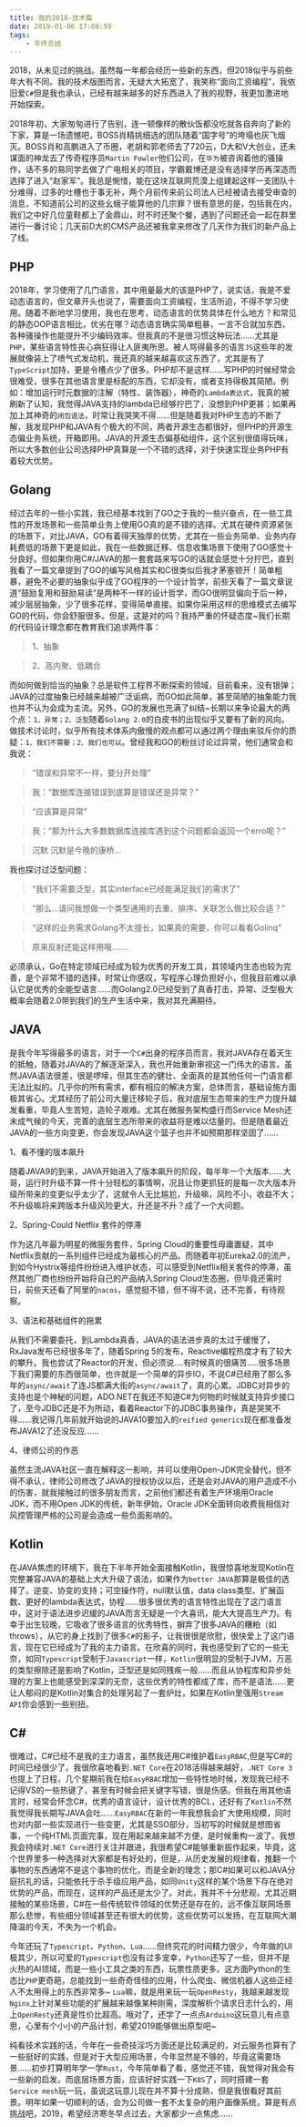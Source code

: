 ```yaml
---
title: 我的2018-技术篇
date: 2019-01-06 17:08:59
tags:
    - 年终总结
---
```


2018，从未见过的挑战。虽然每一年都会经历一些新的东西，但2018似乎与前些年大有不同。我的技术版图而言，无疑大大拓宽了，我笑称“面向工资编程”，我依旧爱`C#`但是我也承认，已经有越来越多的好东西进入了我的视野，我更加激进地开始探索。
<!-- more -->

2018年初，大家匆匆进行了告别，连一顿像样的散伙饭都没吃就各自奔向了新的下家，算是一场遗憾吧，BOSS肖精挑细选的团队随着“国字号”的垮塌也灰飞烟灭。BOSS肖和高鹏进入了币圈，老胡和郭老师去了720云，D大和V大创业，还未谋面的神龙去了传奇程序员`Martin Fowler`他们公司，在`华为`被咨询着他的骚操作，话不多的易同学去做了广电相关的项目，学霸戴博还是没有选择学历再深造而选择了进入“赵家军”。我总是惋惜，能在这块互联网荒漠上组建起这样一支团队十分难得，过多的吐槽也于事无补，两个月前传来前公司法人已经被请去接受审查的消息，不知道前公司的这些幺蛾子能算他的几宗罪？很有意思的是，包括我在内，我们之中好几位童鞋都上了金鼎山，时不时还聚个餐，遇到了问题还会一起在群里进行一番讨论；几天前D大的CMS产品还被我拿来修改了几天作为我们的新产品上了线。

## PHP
2018年，学习使用了几门语言，其中用量最大的该是PHP了，说实话，我是不爱动态语言的，但文章开头也说了，需要面向工资编程，生活所迫，不得不学习使用。随着不断地学习使用，我也在思考，动态语言的优势具体在什么地方？和常见的静态OOP语言相比，优劣在哪？动态语言确实简单粗暴，一言不合就加东西，各种骚操作也能提升不少编码效率。但我真的不是很习惯这种玩法......尤其是`PHP`，某些语言特性丧心病狂得让人匪夷所思。被人骂得最多的语言`JS`这些年的发展就像装上了喷气式发动机，我还真的越来越喜欢这东西了，尤其是有了`TypeScript`加持，更是令槽点少了很多。PHP却不是这样......写PHP的时候经常会很难受，很多在其他语言里是标配的东西，它却没有，或者支持得极其简陋。例如：增加运行时元数据的注解（特性、装饰器），神奇的`Lambda表达式`，我真的被刷新了认知，我觉得JAVA支持的lambda已经够拧巴了，没想到PHP更甚；如果再加上其神奇的`闭包语法`，时常让我哭笑不得......但是随着我对PHP生态的不断了解，我发现PHP和JAVA有个极大的不同，两者开源生态都很好，但PHP的开源生态偏业务系统，开箱即用。JAVA的开源生态偏基础组件，这个区别很值得玩味，所以大多数创业公司选择PHP真算是一个不错的选择，对于快速实现业务PHP有着较大优势。

## Golang
经过去年的一些小实践，我已经基本找到了GO之于我的一些兴奋点，在一些工具性的开发场景和一些简单业务上使用GO真的是不错的选择。尤其在硬件资源紧张的场景下，对比JAVA，GO有着得天独厚的优势，尤其在一些业务简单、业务内存耗费低的场景下更是如此，我在一些数据迁移、信息收集场景下使用了GO感觉十分良好。但如果你用C#/JAVA的那一套套路来写GO的话就会感觉十分拧巴，直到我看了一篇文章提到了GO的编写风格其实和C很类似后我才茅塞顿开！简单粗暴，避免不必要的抽象似乎成了GO程序的一个设计哲学，前些天看了一篇文章说道“鼓励复用和鼓励易读”是两种不一样的设计哲学，而GO很明显偏向于后一种，减少层层抽象，少了很多花样，变得简单直接。如果你采用这样的思维模式去编写GO的代码，你会舒服很多。但是，这是对的吗？我持严重的怀疑态度~我们长期的代码设计理念都在教育我们追求两件事：
>1、抽象

>
>2、高内聚、低耦合

而如何做到恰当的抽象？总是软件工程界不断探索的领域，目前看来，没有银弹；JAVA的过度抽象已经越来越被广泛诟病，而GO如此简单，甚至简陋的抽象能力我也并不认为会成为主流。另外，GO的发展也充满了纠结~长期以来争论最大的两个点：`1、异常；2、泛型`随着`Golang 2.0`的白皮书的出现似乎又要有了新的风向。做技术讨论时，似乎所有技术体系内傲慢的观点都可以通过两个理由来驳斥你的质疑：`1、我们不需要；2、我们也可以`。曾经我和GO的粉丝讨论过异常，他们通常会和我说：
>“错误和异常不一样，要分开处理”
>

>我：“数据库连接错误到底算是错误还是异常？”
>

>“应该算是异常”
>

>我：“那为什么大多数数据库连接库遇到这个问题都会返回一个erro呢？”
>

>沉默 沉默是今晚的康桥...

我也探讨过泛型问题：
>“我们不需要泛型，其实interface已经能满足我们的需求了”
>

>“那么...请问我想做一个类型通用的去重、排序、关联怎么做比较合适？”
>

>“这样的业务需求Golang不太擅长，如果真的需要，你可以看看Golinq”
>

>原来反射还能这样用哦.......

必须承认，Go在特定领域已经成为较为优秀的开发工具，其领域内生态也较为完善，是个非常不错的选择，时常让你感叹，写程序心理负担好小，但我目前难以承认它是优秀的全能型语言......而Golang2.0已经受到了真香打击，异常、泛型极大概率会随着2.0带到我们的生产生活中来，我对其充满期待。

## JAVA
是我今年写得最多的语言，对于一个`C#`出身的程序员而言，我对JAVA存在着天生的抵触，随着对JAVA的了解逐渐深入，我也开始重新审视这一门伟大的语言。虽然JAVA语法很差，很是啰嗦，但其生态的健壮、全面真的是其他任何一门语言都无法比拟的。几乎你的所有需求，都有相应的解决方案，总体而言，基础设施方面极其省心。尤其经历了前公司大量迁移轮子后，我对底层生态带来的生产力提升越发看重，毕竟人生苦短，造轮子艰难。尤其在微服务架构盛行而Service Mesh还未成气候的今天，完善的底层生态所带来的收益将是难以估量的。但是随着最近JAVA的一些方向变更，你会发现JAVA这个篮子也并不如预期那样坚固了......

1、看不懂的版本飙升

随着JAVA9的到来，JAVA开始进入了版本飙升的阶段，每半年一个大版本......大哥，运行时升级不算一件十分轻松的事情啊，况且让你更抓狂的是每一次大版本升级所带来的变更似乎太少了，这就令人无比尴尬，升级嘛，风险不小，收益不大；不升级嘛将来跨版本升级风险更大，升还是不升？成了一个大问题。

2、Spring-Could Netflix 套件的停滞

作为这几年最为明星的微服务套件，Spring Cloud的重要性毋庸置疑，其中Netflix贡献的一系列组件已经成为最核心的产品。而随着年初Eureka2.0的流产，到如今Hystrix等组件纷纷进入维护状态，可以感受到Netflix相关套件的停滞，虽然其他厂商也纷纷开始将自己的产品纳入Spring Cloud生态圈，但毕竟还需时日，前些天还看了阿里的`nacos`，感觉挺不错，但不得不说，还不完善，有待观察。

3、语法和基础组件的拖累

从我们不需要委托，到Lambda真香，JAVA的语法进步真的太过于缓慢了，RxJava发布已经很多年了，随着Spring 5的发布，Reactive编程热度才有了较大的攀升。我也尝试了Reactor的开发，但必须说....有时候真的很痛苦.....很多场景下我们需要的东西很简单，也许就是一个简单的异步IO，不说C#已经用了那么多年的`async/await`了连JS都满大街的`async/await`了，真的心累。JDBC对异步的支持也是个神秘的问题，ADO.NET在我还不知道C#为何物的时候就支持异步接口了，至今JDBC还是不为所动，看着Reactor下的JDBC事务操作，真是哭笑不得......我记得几年前就开始说的JAVA10要加入的`reified generics`现在都准备发布JAVA12了还没反应......

4、律师公司的作恶

虽然主流JAVA社区一直在解释这一影响，并可以使用Open-JDK完全替代，但不得不承认，律师公司修改了JAVA的授权协议以后，还是会对JAVA的用户造成不小的伤害，就我接触过的很多朋友而言，之前他们都还有着生产环境用Oracle JDK，而不用Open JDK的传统，新年伊始，Oracle JDK全面转向收费我相信对风控管理严格的公司是会造成一些负面影响的。

## Kotlin
在JAVA焦虑的环境下，我在下半年开始全面接触Kotlin，我很惊喜地发现Kotlin在完整兼容JAVA的基础上大大升级了语法，如果作为`better JAVA`那算是极佳的选择了。逆变、协变的支持；可空操作符，null默认值，data class类型、扩展函数、更好的lambda表达式，协程......很多很优秀的语言特性出现在了这门语言中，这对于语法进步迟缓的JAVA而言无疑是一个大喜讯，能大大提高生产力。有幸于出生较晚，它吸收了很多语言的优秀特性，摒弃了很多JAVA的糟粕（如throws），从它的身上找到了很多`C#`的影子，让我很很是欣慰，很快爱上了这门语言，现在它已经成为了我的主力语言。在欣喜的同时，我也感受到了它的一些无奈，如同`Typescript`受制于`Javascript`一样，`Kotlin`很明显的受制于JVM，万恶的类型擦除还是影响了Kotlin，泛型还是如同残疾一般......而且从协程库和异步处理的方案上也能感受到深深的无奈，这些优秀的特性都成了库，而不是语法......更让人郁闷的是Kotlin对集合的处理另起了一套炉灶，如果在Kotlin里强用`Stream API`你会感到一些别扭。

## C#
很难过，C#已经不是我的主力语言，虽然我还用C#维护着`EasyRBAC`,但是写C#的时间已经很少了。我很欣喜地看到`.NET Core`在2018活得越来越好，`.NET Core 3`也提上了日程，几个星期前我在给`EasyRBAC`增加一些特性地时候，发现我已经不记得VS的一些热键了，甚至有时候会把关键字写错，很是伤感。但我在用其他语言时，经常会怀念C#，优秀的语言设计，设计优秀的BCL，还好有了`Kotlin`不然我觉得我长期写JAVA会吐......`EasyRBAC`在新的一年我想我会扩大使用规模，同时也对内部一些实现进行一些变更，尤其是SSO部分，当初写的时候就是想图省事，一个纯HTML页面完事，现在用起来越来越不方便，是时候重构一波了。我想我会持续对`.NET Core`进行关注并跟进，我很希望C#能够重新振作起来，毕竟，这个世界里多一种选择对大家都是有好处的，但是，从历史发展的规律看，推翻一个事物的东西通常不是这个事物的优化，而是全新的理念；那C#如果可以和JAVA分庭抗礼的话，只能依托于杀手级应用产品，如同`Unity`这样的某个场景下存在绝对优势的产品，而现在，这样的产品还是太少了。对此，我并不十分悲观，尤其近期接触的某些场景，C#在一些传统软件领域的优势还是存在的，远不像互联网场景那么悲惨，有些细分领域甚至还有很大的优势，这些优势可以发扬，在互联网大潮降温的今天，不失为一个机会。

今年还玩了`Typescript`、`Python`、`Lua`......但终究花的时间精力很少，今年做的UI极其少，所以可爱的`Typescript`也没有过多宠幸，`Python`还写了一些，但并不是火热的AI领域，而是一些小工具之类的东西，玩票性质更多。这方面Python的生态比`PHP`更奇葩，总能找到一些奇奇怪怪的应用，什么爬虫、微信机器人这些正经人不太用得上的东西非常多~ `Lua`嘛，就是用来玩一玩`OpenResty`，我越来越发现`Nginx`上针对某些功能的扩展越来越像某种刚需，深度解析个请求日志什么的，用上`OpenResty`还真是性价比超高。哦对了，还学了一点点`Arduino`这玩意儿有点意思，心里有个小小的产品计划，希望2019能够做出原型吧~

纯看技术实践的话，今年在一些奇技淫巧方面还是比较满足的，对云服务也算有了一些挺好的实践，但是对于大型应用场景，今年显然是不够的，毕竟这需要场景......初步打算明年学一学`Rust`，今年简单看了看，感觉还不错，我觉得对我会有一些新的启发。而底层场景方面，应该好好实践一下`K8S`了，同时搭建一套`Service mesh`玩一玩，虽说这玩意儿现在并不算十分成熟，但是我很看好其前景。明年如果一切顺利的话，会为公司做一套不太复杂的用户画像系统，算是有点挑战吧，2019，希望经济寒冬早点过去，大家都少一点焦虑......